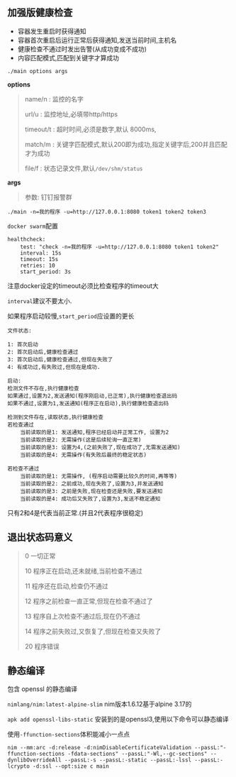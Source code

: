 ## 加强版健康检查

* 容器发生重启时获得通知
* 容器首次重启后运行正常后获得通知,发送当前时间,主机名
* 健康检查不通过时发出告警(从成功变成不成功)
* 内容匹配模式,匹配到关键字才算成功

`./main options args`

**options**

> name/n : 监控的名字
>
> url/u : 监控地址,必填带http/https
>
> timeout/t : 超时时间,必须是数字,默认 8000ms,
>
> match/m : 关键字匹配模式,默认200即为成功,指定关键字后,200并且匹配才为成功
>
> file/f : 状态记录文件,默认`/dev/shm/status`
>

**args**

>
> 参数: 钉钉报警群

```
./main -n=我的程序 -u=http://127.0.0.1:8080 token1 token2 token3
```

`docker swarm`配置

```
healthcheck:
    test: "check -n=我的程序 -u=http://127.0.0.1:8080 token1 token2"
    interval: 15s
    timeout: 15s
    retries: 10
    start_period: 3s
```

注意docker设定的timeout必须比检查程序的timeout大

`interval`建议不要太小.

如果程序启动较慢,`start_period`应设置的更长


```
文件状态:

1: 首次启动
2: 首次启动后,健康检查通过
3: 首次启动后,健康检查通过,但现在失败了
4: 有成功过,有失败过,但现在是成功.

启动:
检测文件不存在,执行健康检查
如果通过,设置为2,发送通知(程序刚启动,已正常),执行健康检查退出码
如果不通过,设置为1,发送通知(程序正在启动),执行健康检查退出码

检测到文件存在,读取状态,执行健康检查
若检查通过
    当前读取的是1: 发送通知,程序已经启动并正常工作, 设置为2
    当前读取的是2: 无需操作(这是后续轮询一直正常)
    当前读取的是3: 设置为4,(之前失败了,现在成功了,无需发送通知)
    当前读取的是4: 无需操作(有失败后最终的稳定状态)

若检查不通过
    当前读取的是1: 无需操作, (程序启动需要比较久的时间,再等等)
    当前读取的是2: 之前成功,现在失败了,设置为3,并发送通知
    当前读取的是3: 之前是失败,现在检查还是失败,要发送通知
    当前读取的是4: 成功后又失败了,设置为3,发送不稳定通知
```

只有2和4是代表当前正常.(并且2代表程序很稳定)



## 退出状态码意义

> 0 一切正常
>
> 10 程序正在启动,还未就绪,当前检查不通过
>
> 11 程序还在启动,检查仍不通过
>
> 12 程序之前检查一直正常,但现在检查不通过了
>
> 13 程序自上次检查不通过后,现在仍不通过
>
> 14 程序之前失败过,又恢复了,但现在检查又失败了
>
> 20 程序错误
>

## 静态编译

包含 openssl 的静态编译

`nimlang/nim:latest-alpine-slim` nim版本1.6.12基于alpine 3.17的

`apk add openssl-libs-static` 安装到的是openssl3,使用以下命令可以静态编译

使用`-ffunction-sections`体积能减小一点点

```
nim --mm:arc -d:release -d:nimDisableCertificateValidation --passL:"-ffunction-sections -fdata-sections" --passL:"-Wl,--gc-sections" --dynlibOverrideAll --passL:-s --passL:-static --passL:-lssl --passL:-lcrypto -d:ssl --opt:size c main
```

